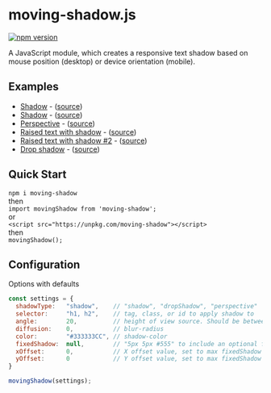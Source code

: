 # moving-shadow.js
[![npm version](https://badge.fury.io/js/moving-shadow.svg)](https://badge.fury.io/js/moving-shadow)

A JavaScript module, which creates a responsive text shadow based on mouse position (desktop) or device orientation (mobile).

## Examples
* [Shadow](https://mister-blanket.github.io/moving-shadow/examples/shadow) - ([source](https://github.com/mister-blanket/moving-shadow/blob/master/examples/shadow.html))
* [Shadow](https://mister-blanket.github.io/moving-shadow/examples/shadow-two) - ([source](https://github.com/mister-blanket/moving-shadow/blob/master/examples/shadow-two.html))
* [Perspective](https://mister-blanket.github.io/moving-shadow/examples/perspective) - ([source](https://github.com/mister-blanket/moving-shadow/blob/master/examples/perspective.html))
* [Raised text with shadow](https://mister-blanket.github.io/moving-shadow/examples/shadow-raised) - ([source](https://github.com/mister-blanket/moving-shadow/blob/master/examples/shadow-raised.html))
* [Raised text with shadow #2](https://mister-blanket.github.io/moving-shadow/examples/shadow-raised-two) - ([source](https://github.com/mister-blanket/moving-shadow/blob/master/examples/shadow-raised-two.html))
* [Drop shadow](https://mister-blanket.github.io/moving-shadow/examples/drop-shadow) - ([source](https://github.com/mister-blanket/moving-shadow/blob/master/examples/drop-shadow.html))


## Quick Start
`npm i moving-shadow`  
then  
`import movingShadow from 'moving-shadow';`  
or  
`<script src="https://unpkg.com/moving-shadow"></script>`  
then  
`movingShadow();`

## Configuration
Options with defaults
```javascript
const settings = {
  shadowType:   "shadow",    // "shadow", "dropShadow", "perspective"
  selector:     "h1, h2",    // tag, class, or id to apply shadow to
  angle:        20,          // height of view source. Should be between 10 - 100
  diffusion:    0,           // blur-radius
  color:        "#333333CC", // shadow-color
  fixedShadow:  null,        // "5px 5px #555" to include an optional fixed shadow
  xOffset:      0,           // X offset value, set to max fixedShadow x offset
  yOffset:      0            // Y offset value, set to max fixedShadow y offset
}

movingShadow(settings);
```
